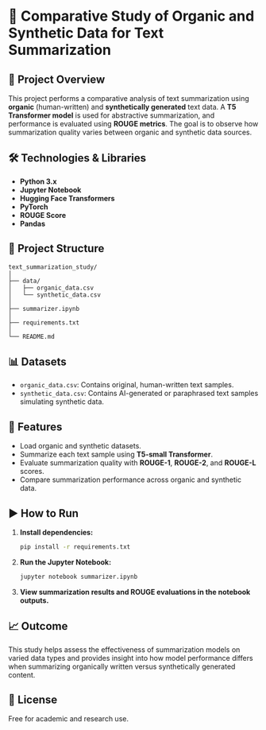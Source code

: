 
# 📖 Comparative Study of Organic and Synthetic Data for Text Summarization

## 📑 Project Overview
This project performs a comparative analysis of text summarization using **organic** (human-written) and **synthetically generated** text data. A **T5 Transformer model** is used for abstractive summarization, and performance is evaluated using **ROUGE metrics**. The goal is to observe how summarization quality varies between organic and synthetic data sources.

## 🛠️ Technologies & Libraries
- **Python 3.x**
- **Jupyter Notebook**
- **Hugging Face Transformers**
- **PyTorch**
- **ROUGE Score**
- **Pandas**

## 📂 Project Structure
```
text_summarization_study/
│
├── data/
│   ├── organic_data.csv
│   └── synthetic_data.csv
│
├── summarizer.ipynb
│
├── requirements.txt
│
└── README.md
```

## 📊 Datasets
- `organic_data.csv`: Contains original, human-written text samples.
- `synthetic_data.csv`: Contains AI-generated or paraphrased text samples simulating synthetic data.

## 📌 Features
- Load organic and synthetic datasets.
- Summarize each text sample using **T5-small Transformer**.
- Evaluate summarization quality with **ROUGE-1**, **ROUGE-2**, and **ROUGE-L** scores.
- Compare summarization performance across organic and synthetic data.

## ▶️ How to Run
1. **Install dependencies:**
   ```bash
   pip install -r requirements.txt
   ```

2. **Run the Jupyter Notebook:**
   ```bash
   jupyter notebook summarizer.ipynb
   ```

3. **View summarization results and ROUGE evaluations in the notebook outputs.**

## 📈 Outcome
This study helps assess the effectiveness of summarization models on varied data types and provides insight into how model performance differs when summarizing organically written versus synthetically generated content.

## 📜 License
Free for academic and research use.

